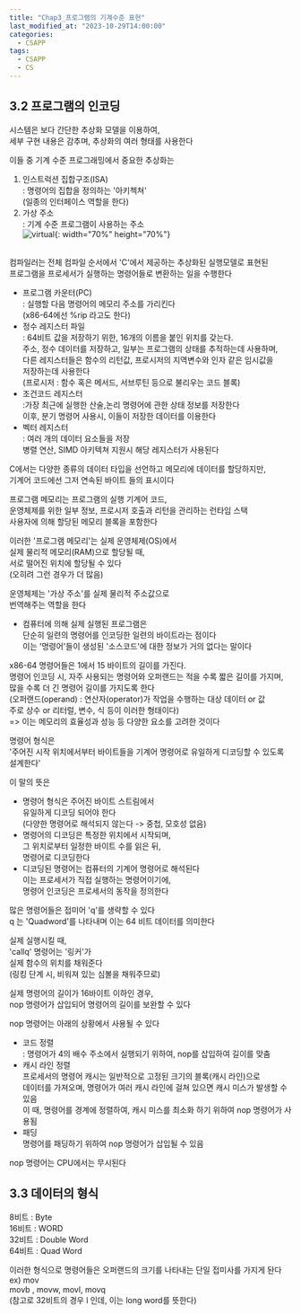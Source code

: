 ```yaml
---
title: "Chap3_프로그램의 기계수준 표현"
last_modified_at: "2023-10-29T14:00:00"
categories:
  - CSAPP
tags:
  - CSAPP
  - CS
---
```


## 3.2 프로그램의 인코딩
 시스템은 보다 간단한 추상화 모델을 이용하여,<br>
 세부 구현 내용은 감추며, 추상화의 여러 형태를 사용한다<br>

 이들 중 기계 수준 프로그래밍에서 중요한 추상화는<br>
 1. 인스트럭션 집합구조(ISA)<br>
 : 명령어의 집합을 정의하는 '아키첵쳐'<br>
 (일종의 인터페이스 역할을 한다)<br>
 2. 가상 주소<br>
 : 기계 수준 프로그램이 사용하는 주소<br>
 ![virtual](https://user-images.githubusercontent.com/43630972/278853511-951baab0-1f56-4554-88bb-b8698ca05be1.png){: width="70%" height="70%"}<br><br>

 컴파일러는 전체 컴파일 순서에서 'C'에서 제공하는 추상화된 실행모델로 표현된<br>
 프로그램을 프로세서가 실행하는 명령어들로 변환하는 일을 수행한다<br>

 - 프로그램 카운터(PC) <br>
 : 실행할 다음 명령어의 메모리 주소를 가리킨다<br>
 (x86-64에선 %rip 라고도 한다)<br>
 - 정수 레지스터 파일<br>
 : 64비트 값을 저장하기 위한, 16개의 이름을 붙인 위치를 갖는다.<br>
 주소, 정수 데이터를 저장하고, 일부는 프로그램의 상태를 추적하는데 사용하며,<br>
 다른 레지스터들은 함수의 리턴값, 프로시저의 지역변수와 인자 같은 임시값을<br>
 저장하는데 사용한다<br>
 (프로시저 : 함수 혹은 메서드, 서브루틴 등으로 불리우는 코드 블록)<br>
 - 조건코드 레지스터<br>
 :가장 최근에 실행한 산술,논리 명령어에 관한 상태 정보를 저장한다<br>
 이후, 분기 명령어 사용시, 이들이 저장한 데이터를 이용한다
 - 벡터 레지스터<br>
 : 여러 개의 데이터 요소들을 저장<br>
 병렬 연산, SIMD 아키텍쳐 지원시 해당 레지스터가 사용된다<br>

 C에서는 다양한 종류의 데이터 타입을 선언하고 메모리에 데이터를 할당하지만,<br>
 기계어 코드에선 그저 연속된 바이트 들의 표시이다<br>

 프로그램 메모리는 프로그램의 실행 기계어 코드,<br>
 운영체제를 위한 일부 정보, 프로시저 호출과 리턴을 관리하는 런타임 스택<br>
 사용자에 의해 할당된 메모리 블록을 포함한다<br>

 이러한 '프로그램 메모리'는 실제 운영체제(OS)에서<br>
 실제 물리적 메모리(RAM)으로 할당될 때,<br>
 서로 떨어진 위치에 할당될 수 있다<br>
 (오히려 그런 경우가 더 많음)<br>

 운영체제는 '가상 주소'를 실제 물리적 주소값으로<br>
 번역해주는 역할을 한다<br>

 * 컴퓨터에 의해 실제 실행된 프로그램은<br>
   단순히 일련의 명령어를 인코딩한 일련의 바이트라는 점이다<br>
   이는 '명령어'들이 생성된 '소스코드'에 대한 정보가 거의 없다는 말이다

 x86-64 명령어들은 1에서 15 바이트의 길이를 가진다.<br>
 명령어 인코딩 시, 자주 사용되는 명령어와 오퍼랜드는 적을 수록 짧은 길이를 가지며,<br>
 많을 수록 더 긴 명령어 길이를 가지도록 한다<br>
 (오퍼랜드(operand) : 연산자(operator)가 작업을 수행하는 대상 데이터 or 값<br>
 주로 상수 or 리터럴, 변수, 식 등이 이러한 형태이다)<br>
 => 이는 메모리의 효율성과 성능 등 다양한 요소를 고려한 것이다<br>

 명령어 형식은<br>
 '주어진 시작 위치에서부터 바이트들을 기계어 명령어로 유일하게 디코딩할 수 있도록 설계한다'<br>

 이 말의 뜻은
 - 명령어 형식은 주어진 바이트 스트림에서<br>
 유일하게 디코딩 되어야 한다<br>
 (다양한 명령어로 해석되지 않는다 -> 중첩, 모호성 없음)<br>
 - 명령어의 디코딩은 특정한 위치에서 시작되며,<br>
   그 위치로부터 일정한 바이트 수를 읽은 뒤,<br>
   명령어로 디코딩한다
 - 디코딩된 명령어는 컴퓨터의 기계어 명령어로 해석된다<br>
 이는 프로세서가 직접 실행하는 명령어이기에,<br>
 명령어 인코딩은 프로세서의 동작을 정의한다

 많은 명령어들은 접미어 'q'를 생략할 수 있다<br>
 q 는 'Quadword'를 나타내며 이는 64 비트 데이터를 의미한다<br>
 
 실제 실행시킬 때,<br>
 'callq' 명령어는 '링커'가 <br>
 실제 함수의 위치를 채워준다<br>
 (링킹 단계 시, 비워져 있는 심볼을 채워주므로)<br>

 실제 명령어의 길이가 16바이트 이하인 경우,<br>
 nop 명령어가 삽입되어 명령어의 길이를 보완할 수 있다<br>

 nop 명령어는 아래의 상황에서 사용될 수 있다
 - 코드 정렬<br>
 : 명령어가 4의 배수 주소에서 실행되기 위하여, nop를 삽입하여 길이를 맞춤
 - 캐시 라인 정렬<br>
 프로세서의 명령어 캐시는 일반적으로 고정된 크기의 블록(캐시 라인)으로<br>
 데이터를 가져오며, 명령어가 여러 캐시 라인에 걸쳐 있으면 캐시 미스가 발생할 수 있음<br>
 이 때, 명령어를 경계에 정렬하여, 캐시 미스를 최소화 하기 위하여 nop 명령어가 사용됨
 - 패딩<br>
 명령어를 패딩하기 위하여 nop 명령어가 삽입될 수 있음

 nop 명령어는 CPU에서는 무시된다

 ## 3.3 데이터의 형식
  8비트  : Byte<br>
  16비트 : WORD<br>
  32비트 : Double Word<br>
  64비트 : Quad Word<br>

  이러한 형식으로 명령어들은 오퍼랜드의 크기를 나타내는 단일 접미사를 가지게 돤다<br>
  ex) mov<br>
  movb , movw, movl, movq<br>
  (참고로 32비트의 경우 l 인데, 이는 long word를 뜻한다)



